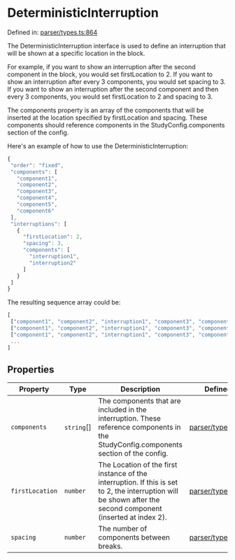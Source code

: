 # DeterministicInterruption

Defined in: [parser/types.ts:864](https://github.com/revisit-studies/study/blob/91e343153031618f8f5789851e5b25c288bf8f4a/src/parser/types.ts#L864)

The DeterministicInterruption interface is used to define an interruption that will be shown at a specific location in the block.

For example, if you want to show an interruption after the second component in the block, you would set firstLocation to 2. If you want to show an interruption after every 3 components, you would set spacing to 3. If you want to show an interruption after the second component and then every 3 components, you would set firstLocation to 2 and spacing to 3.

The components property is an array of the components that will be inserted at the location specified by firstLocation and spacing. These components should reference components in the StudyConfig.components section of the config.

Here's an example of how to use the DeterministicInterruption:

```js
{
 "order": "fixed",
 "components": [
   "component1",
   "component2",
   "component3",
   "component4",
   "component5",
   "component6"
 ],
 "interruptions": [
   {
     "firstLocation": 2,
     "spacing": 3,
     "components": [
       "interruption1",
       "interruption2"
     ]
   }
 ]
}
```

The resulting sequence array could be:

```js
[
 ["component1", "component2", "interruption1", "component3", "component4", "component5", "interruption2", "component6"],
 ["component1", "component2", "interruption1", "component3", "component4", "component5", "interruption2", "component6"],
 ["component1", "component2", "interruption1", "component3", "component4", "component5", "interruption2", "component6"],
 ...
]
```

## Properties

| Property | Type | Description | Defined in |
| ------ | ------ | ------ | ------ |
| <a id="components"></a> `components` | `string`[] | The components that are included in the interruption. These reference components in the StudyConfig.components section of the config. | [parser/types.ts:870](https://github.com/revisit-studies/study/blob/91e343153031618f8f5789851e5b25c288bf8f4a/src/parser/types.ts#L870) |
| <a id="firstlocation"></a> `firstLocation` | `number` | The Location of the first instance of the interruption. If this is set to 2, the interruption will be shown after the second component (inserted at index 2). | [parser/types.ts:866](https://github.com/revisit-studies/study/blob/91e343153031618f8f5789851e5b25c288bf8f4a/src/parser/types.ts#L866) |
| <a id="spacing"></a> `spacing` | `number` | The number of components between breaks. | [parser/types.ts:868](https://github.com/revisit-studies/study/blob/91e343153031618f8f5789851e5b25c288bf8f4a/src/parser/types.ts#L868) |
